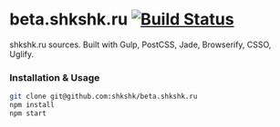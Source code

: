 beta.shkshk.ru [![Build Status](https://semaphoreapp.com/api/v1/projects/69d9f434-2fcb-4a58-a2f8-d56807a65a82/301425/badge.png)](https://semaphoreapp.com/vast/beta-shkshk-ru)
=========================

shkshk.ru sources. Built with Gulp, PostCSS, Jade, Browserify, CSSO, Uglify.

### Installation & Usage

```bash
git clone git@github.com:shkshk/beta.shkshk.ru
npm install
npm start
```
